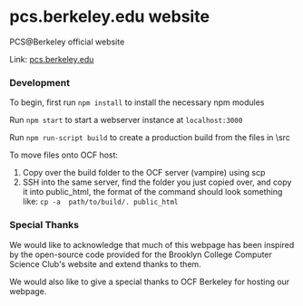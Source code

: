 # pcs.berkeley.edu website


PCS@Berkeley official website

Link: [pcs.berkeley.edu](https://pcs.berkeley.edu)
<br />

### Development

To begin, first run `npm install` to install the necessary npm modules

Run `npm start` to start a webserver instance at `localhost:3000`

Run `npm run-script build` to create a production build from the files in \src

To move files onto OCF host:
  1) Copy over the build folder to the OCF server (vampire) using scp
  2) SSH into the same server, find the folder you just copied over, and copy it into public_html,
  the format of the command should look something like: `cp -a  path/to/build/. public_html`

### Special Thanks

We would like to acknowledge that much of this webpage has been inspired by the
open-source code provided for the Brooklyn College Computer Science Club's website and
extend thanks to them.

We would also like to give a special thanks to OCF Berkeley for hosting our webpage.
